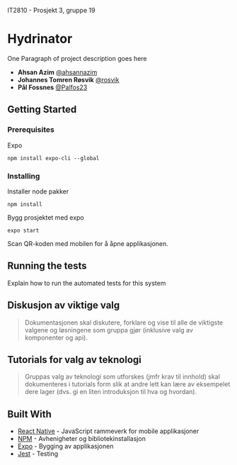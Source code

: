 IT2810 - Prosjekt 3, gruppe 19

# Hydrinator

One Paragraph of project description goes here

* **Ahsan Azim** [@ahsannazim](https://github.com/ahsannazim)
* **Johannes Tomren Røsvik** [@rosvik](http://github.com/rosvik)
* **Pål Fossnes** [@Palfos23](http://github.com/Palfos23)

## Getting Started

### Prerequisites

Expo

```
npm install expo-cli --global
```

### Installing

Installer node pakker

```
npm install
```

Bygg prosjektet med expo

```
expo start
```

Scan QR-koden med mobilen for å åpne applikasjonen.

## Running the tests

Explain how to run the automated tests for this system


## Diskusjon av viktige valg

> Dokumentasjonen skal diskutere, forklare og vise til alle de viktigste valgene og løsningene som gruppa gjør (inklusive valg av komponenter og api).



## Tutorials for valg av teknologi

> Gruppas valg av teknologi som utforskes (jmfr krav til innhold) skal dokumenteres i tutorials form slik at andre lett kan lære av eksempelet dere lager (dvs. gi en liten introduksjon til hva og hvordan).



## Built With

* [React Native](https://facebook.github.io/react-native/) - JavaScript rammeverk for mobile applikasjoner
* [NPM](http://npmjs.com) - Avhenigheter og bibliotekinstallasjon
* [Expo](https://expo.io) - Bygging av applikasjonen
* [Jest](https://jestjs.io) - Testing

